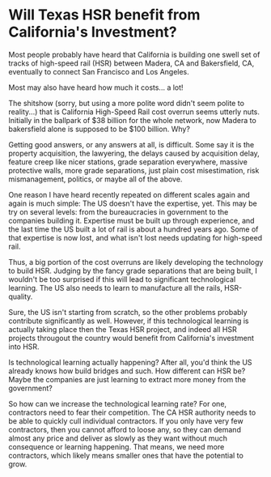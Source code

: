 # Will Texas HSR benefit from California's Investment?

Most people probably have heard that California is building one swell set of
tracks of high-speed rail (HSR) between Madera, CA and Bakersfield, CA,
eventually to connect San Francisco and Los Angeles.

Most may also have heard how much it costs... a lot!

The shitshow (sorry, but using a more polite word didn't seem polite to
reality...) that is California High-Speed Rail cost overrun seems utterly nuts.
Initially in the ballpark of $38 billion for the whole network, now Madera to
bakersfield alone is supposed to be $100 billion. Why?

Getting good answers, or any answers at all, is difficult. Some say it is the
property acquisition, the lawyering, the delays caused by acquisition delay,
feature creep like nicer stations, grade separation everywhere, massive
protective walls, more grade separations, just plain cost misestimation, risk
mismanagement, politics, or maybe all of the above.

One reason I have heard recently repeated on different scales again and again
is much simple: The US doesn't have the expertise, yet. This may be try on
several levels: from the bureaucracies in government to the companies building
it. Expertise must be built up through experience, and the last time the US
built a lot of rail is about a hundred years ago. Some of that expertise is now
lost, and what isn't lost needs updating for high-speed rail.

Thus, a big portion of the cost overruns are likely developing the technology
to build HSR. Judging by the fancy grade separations that are being built, I
wouldn't be too surprised if this will lead to significant technological
learning. The US also needs to learn to manufacture all the rails, HSR-quality.

Sure, the US isn't starting from scratch, so the other problems probably
contribute significantly as well. However, if this technological learning is
actually taking place then the Texas HSR project, and indeed all HSR projects
througout the country would benefit from California's investment into HSR.

Is technological learning actually happening? After all, you'd think the US
already knows how build bridges and such. How different can HSR be? Maybe the
companies are just learning to extract more money from the government?

So how can we increase the technological learning rate? For one, contractors
need to fear their competition. The CA HSR authority needs to be able to
quickly cull individual contractors. If you only have very few contractors,
then you cannot afford to loose any, so they can demand almost any price and
deliver as slowly as they want without much consequence or learning happening.
That means, we need more contractors, which likely means smaller ones that have
the potential to grow.
